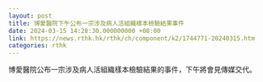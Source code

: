 ```yaml
---
layout: post
title: 博愛醫院下午公布一宗涉及病人活組織樣本檢驗結果事件
date: 2024-03-15 14:28:30.000000000 +08:00
link: https://news.rthk.hk/rthk/ch/component/k2/1744771-20240315.htm
categories: rthk
---
```


博愛醫院公布一宗涉及病人活組織樣本檢驗結果的事件，下午將會見傳媒交代。
